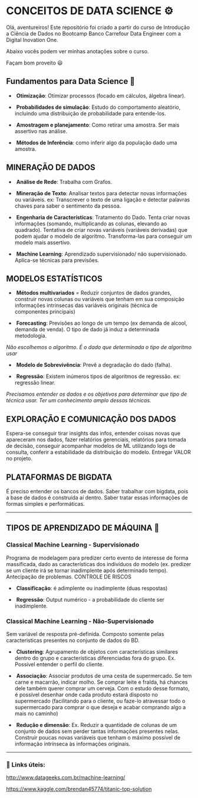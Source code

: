 # CONCEITOS DE DATA SCIENCE :gear:

Olá, aventureiros! Este repositório foi criado a partir do curso de Introdução a Ciência de Dados no Bootcamp Banco Carrefour Data Engineer com a Digital Inovation One.

Abaixo vocês podem ver minhas anotações sobre o curso.

Façam bom proveito 😃

## Fundamentos para Data Science :diamond_shape_with_a_dot_inside:

- ​		**Otimização**: Otimizar processos (focado em cálculos, álgebra linear).

- ​		**Probabilidades de simulação**: Estudo do comportamento aleatório, incluindo uma distribuição de probabilidade para entende-los.


- ​		**Amostragem e planejamento**: Como retirar uma amostra. Ser mais assertivo nas análise.


- ​		**Métodos de Inferência**: como inferir algo da população dado uma amostra. 




## MINERAÇÃO DE DADOS 

- ​		**Análise de Rede**: Trabalha com Grafos.


- ​		**Mineração de Texto**: Analisar textos para detectar novas informações ou variáveis. ex: Transcrever o texto de uma ligação e detectar palavras chaves para saber o sentimento da pessoa.


- ​		**Engenharia de Características**: Tratamento do Dado. Tenta criar novas informações (somando, multiplicando as colunas, elevando ao quadrado). Tentativa de criar novas variáveis (variáveis derivadas) que podem ajudar o modelo de algoritmo. Transforma-las para conseguir um modelo mais assertivo.


- ​		**Machine Learning**: Aprendizado supervisionado/ não supervisionado. Aplica-se técnicas para previsões.


## MODELOS ESTATÍSTICOS

- ​		**Métodos multivariados** = Reduzir conjuntos de dados grandes, construir novas colunas ou variáveis que tenham em sua composição informações intrínsecas das variáveis originais (técnica de componentes principais)


- ​		**Forecasting**: Previsões ao longo de um tempo (ex demanda de alcool, demanda de venda). O tipo de dado já induz a determinada metodologia.


*Não escolhemos o algoritmo. É o dado que determinada o tipo de algoritmo usar*

- ​		**Modelo de Sobrevivência**: Prevê a degradação do dado (falha).


- ​		**Regressão**: Existem inúmeros tipos de algoritmos de regressão. ex: regressão linear.


*Precisamos entender os dados e os objetivos para determinar que tipo de técnica usar. Ter um conhecimento amplo dessas técnicas.*

## EXPLORAÇÃO E COMUNICAÇÃO DOS DADOS

Espera-se conseguir tirar insights das infos, entender coisas novas que apareceram nos dados, fazer relatórios gerenciais, relatórios para tomada de decisão, conseguir acompanhar modelos de ML utilizando logs de consulta, conferir a estabilidade da distribuição do modelo. Entregar VALOR no projeto.

## PLATAFORMAS DE BIGDATA

É preciso entender os bancos de dados. Saber trabalhar com bigdata, pois a base de dados é construída aí dentro. Saber tratar essas informações de formas simples e performáticas.

___________________

## TIPOS DE APRENDIZADO DE MÁQUINA :heart_decoration:

### Classical Machine Learning - Supervisionado

Programa de modelagem para predizer certo evento de interesse de forma massificada, dado as características dos indivíduos do modelo (ex. predizer se um cliente irá se tornar inadimplente após determinado tempo). Antecipação de problemas. CONTROLE DE RISCOS

- ​		**Classificação**: é adimplente ou inadimplente (duas respostas)


- ​		**Regressão**:  Output numérico - a probabilidade do cliente ser inadimplente.


### Classical Machine Learning - Não-Supervisionado

Sem variável de resposta pré-definida. Composto somente pelas caracteristicas presentes no conjunto de dados do BD. 

- ​		**Clustering**: Agrupamento de objetos com características similares dentro do grupo e características diferenciadas fora do grupo. Ex. Possível entender o perfil do cliente.


- ​		**Associação**: Associar produtos de uma cesta de supermercado. Se tem carne e macarrão, indicar molho. Se comprar leite e fralda, há chances dele também querer comprar um cerveja. Com o estudo desse formato, é possível desenhar onde cada produto estará disposto no supermercado (facilitando para o cliente, ou faze-lo atravessar todo o supermercado para comprar o que deseja e acabar comprando algo a mais no caminho)


- ​		**Redução e dimensão**: Ex. Reduzir a quantidade de colunas de um conjunto de dados sem perder tantas informações presentes nelas. Construir poucas novas variáveis que tenham o máximo possível de informação intrínseca às informações originais.


___________

### :diamond_shape_with_a_dot_inside: Links úteis:

http://www.datageeks.com.br/machine-learning/

https://www.kaggle.com/brendan45774/titanic-top-solution
